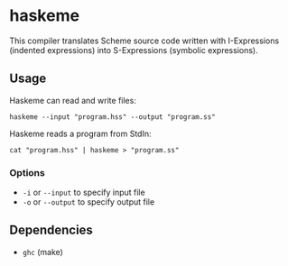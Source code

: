 # haskeme

This compiler translates Scheme source code written with I-Expressions (indented expressions) into S-Expressions (symbolic expressions).

## Usage
Haskeme can read and write files:

    haskeme --input "program.hss" --output "program.ss"

Haskeme reads a program from StdIn:

    cat "program.hss" | haskeme > "program.ss"

### Options
- `-i` or `--input` to specify input file
- `-o` or `--output` to specify output file

## Dependencies
- `ghc` (make)
